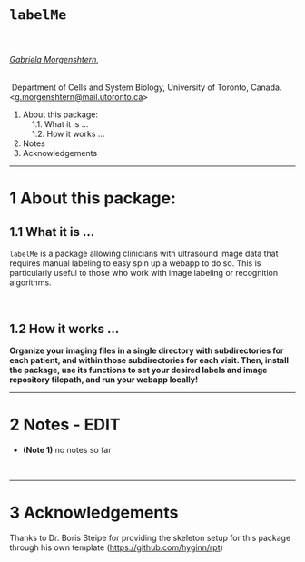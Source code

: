 # `labelMe`

&nbsp;

###### [Gabriela Morgenshtern](https://orcid.org/0000-0003-4762-8797),
&nbsp;Department of Cells and System Biology, University of Toronto, Canada. &lt;g.morgenshtern@mail.utoronto.ca&gt;


<!-- TOCbelow -->
1. About this package:<br/>
&nbsp;&nbsp;&nbsp;&nbsp;1.1. What it is ...<br/>
&nbsp;&nbsp;&nbsp;&nbsp;1.2. How it works ...<br/>
2. Notes<br/>
3. Acknowledgements<br/>
<!-- TOCabove -->

----


# 1 About this package:

## 1.1 What it is ...
`labelMe` is a package allowing clinicians with ultrasound image data that requires manual labeling to easy spin up a webapp to do so. This is particularly useful to those who work with image labeling or recognition algorithms.

&nbsp;

## 1.2 How it works ...

**Organize your imaging files in a single directory with subdirectories for each patient, and within those subdirectories for each visit. Then, install the package, use its functions to set your desired labels and image repository filepath, and run your webapp locally!**

----

# 2 Notes - EDIT 

- **(Note 1)** no notes so far

&nbsp;

----

# 3 Acknowledgements

Thanks to Dr. Boris Steipe for providing the skeleton setup for this package through his own template (https://github.com/hyginn/rpt)


&nbsp;

<!-- END -->
